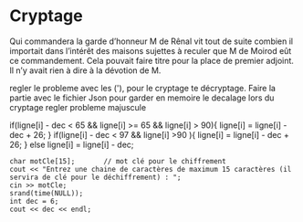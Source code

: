 # Cryptage

Qui commandera la garde d’honneur M de Rênal vit tout de suite combien 
il importait dans l’intérêt des maisons sujettes à reculer que M de Moirod 
eût ce commandement. Cela pouvait faire titre pour la place de premier adjoint. 
Il n’y avait rien à dire à la dévotion de M.


regler le probleme avec les ('), pour le cryptage te décryptage.
Faire la partie avec le fichier Json pour garder en memoire le decalage lors du cryptage 
regler probleme majuscule

if(ligne[i] - dec < 65 && ligne[i] >= 65 && ligne[i] > 90){
                            ligne[i] = ligne[i] - dec + 26;
                        }
                        if(ligne[i] - dec < 97 && ligne[i] >90 ){
                            ligne[i] = ligne[i] - dec + 26;
                        }
                        else
                             ligne[i] = ligne[i] - dec;

    char motCle[15];       // mot clé pour le chiffrement
    cout << "Entrez une chaine de caractères de maximum 15 caractères (il servira de clé pour le déchiffrement) : ";
    cin >> motCle;
    srand(time(NULL));
    int dec = 6;
    cout << dec << endl;